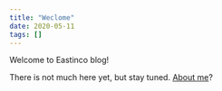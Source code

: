 ```yaml
---
title: "Weclome"
date: 2020-05-11
tags: []
---
```


Welcome to Eastinco blog!

There is not much here yet, but stay tuned. [About me](/about)?
